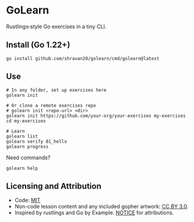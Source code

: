 # GoLearn

Rustlings‑style Go exercises in a tiny CLI.

## Install (Go 1.22+)

```
go install github.com/shravan20/golearn/cmd/golearn@latest
```

## Use

```
# In any folder, set up exercises here
golearn init

# Or clone a remote exercises repo
# golearn init <repo-url> <dir>
golearn init https://github.com/your-org/your-exercises my-exercises
cd my-exercises

# Learn
golearn list
golearn verify 01_hello
golearn progress
```

Need commands?

```
golearn help
```

## Licensing and Attribution

- Code: [MIT](./LICENSE)
- Non-code lesson content and any included gopher artwork: [CC BY 3.0](./CONTENT_LICENSE).
- Inspired by rustlings and Go by Example. [NOTICE](./NOTICE) for attributions.
